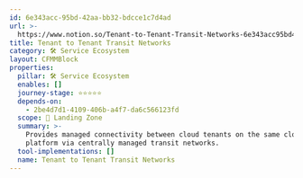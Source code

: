 ```yaml
---
id: 6e343acc-95bd-42aa-bb32-bdcce1c7d4ad
url: >-
  https://www.notion.so/Tenant-to-Tenant-Transit-Networks-6e343acc95bd42aabb32bdcce1c7d4ad
title: Tenant to Tenant Transit Networks
category: 🛠 Service Ecosystem
layout: CFMMBlock
properties:
  pillar: 🛠 Service Ecosystem
  enables: []
  journey-stage: ⭐️⭐️⭐️⭐️⭐️
  depends-on:
    - 2be4d7d1-4109-406b-a4f7-da6c566123fd
  scope: 🛬 Landing Zone
  summary: >-
    Provides managed connectivity between cloud tenants on the same cloud
    platform via centrally managed transit networks.
  tool-implementations: []
  name: Tenant to Tenant Transit Networks
---
```


